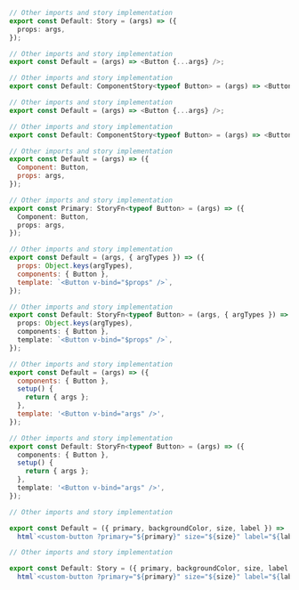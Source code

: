 ```ts filename="CSF 2" renderer="angular" language="ts"
// Other imports and story implementation
export const Default: Story = (args) => ({
  props: args,
});
```

```js filename="CSF 2" renderer="react" language="js"
// Other imports and story implementation
export const Default = (args) => <Button {...args} />;
```

```ts filename="CSF 2" renderer="react" language="ts"
// Other imports and story implementation
export const Default: ComponentStory<typeof Button> = (args) => <Button {...args} />;
```

```js filename="CSF 2" renderer="solid" language="js"
// Other imports and story implementation
export const Default = (args) => <Button {...args} />;
```

```ts filename="CSF 2" renderer="solid" language="ts"
// Other imports and story implementation
export const Default: ComponentStory<typeof Button> = (args) => <Button {...args} />;
```

```js filename="CSF 2" renderer="svelte" language="js"
// Other imports and story implementation
export const Default = (args) => ({
  Component: Button,
  props: args,
});
```

```ts filename="CSF 2" renderer="svelte" language="ts"
// Other imports and story implementation
export const Primary: StoryFn<typeof Button> = (args) => ({
  Component: Button,
  props: args,
});
```

```js filename="CSF 2" renderer="vue" language="js" tabTitle="2"
// Other imports and story implementation
export const Default = (args, { argTypes }) => ({
  props: Object.keys(argTypes),
  components: { Button },
  template: `<Button v-bind="$props" />`,
});
```

```ts filename="CSF 2" renderer="vue" language="ts" tabTitle="2"
// Other imports and story implementation
export const Default: StoryFn<typeof Button> = (args, { argTypes }) => ({
  props: Object.keys(argTypes),
  components: { Button },
  template: `<Button v-bind="$props" />`,
});
```

```js filename="CSF 2" renderer="vue" language="js" tabTitle="3"
// Other imports and story implementation
export const Default = (args) => ({
  components: { Button },
  setup() {
    return { args };
  },
  template: '<Button v-bind="args" />',
});
```

```ts filename="CSF 2" renderer="vue" language="ts" tabTitle="3"
// Other imports and story implementation
export const Default: StoryFn<typeof Button> = (args) => ({
  components: { Button },
  setup() {
    return { args };
  },
  template: '<Button v-bind="args" />',
});
```

```js filename="CSF 2" renderer="web-components" language="js"
// Other imports and story implementation

export const Default = ({ primary, backgroundColor, size, label }) =>
  html`<custom-button ?primary="${primary}" size="${size}" label="${label}"></custom-button>`;
```

```ts filename="CSF 2" renderer="web-components" language="ts"
// Other imports and story implementation

export const Default: Story = ({ primary, backgroundColor, size, label }) =>
  html`<custom-button ?primary="${primary}" size="${size}" label="${label}"></custom-button>`;
```

